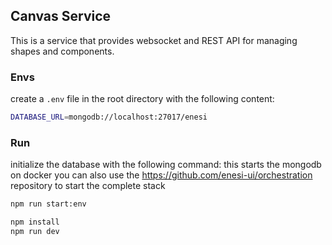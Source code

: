 ## Canvas Service

This is a service that provides websocket and REST API for managing shapes and components.

### Envs

create a `.env` file in the root directory with the following content:

```bash
DATABASE_URL=mongodb://localhost:27017/enesi
```

### Run

initialize the database with the following command:
this starts the mongodb on docker
you can also use the https://github.com/enesi-ui/orchestration repository to start the complete stack

```bash
npm run start:env
```

```bash
npm install
npm run dev
```


